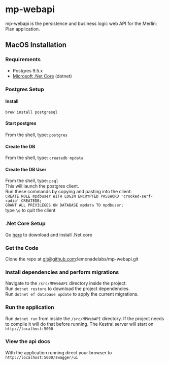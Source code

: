 # mp-webapi
mp-webapi is the persistence and business logic web API for the Merlin: Plan application.

## MacOS Installation

### Requirements
* Postgres 9.5.x
* [Microsoft .Net Core](https://www.microsoft.com/net/core) (dotnet)

### Postgres Setup

#### Install
`brew install postgresql`

#### Start postgres
From the shell, type: `postgres`

#### Create the DB
From the shell, type: `createdb mpdata`

#### Create the DB User
From the shell, type: `psql`  
This will launch the postgres client.  
Run these commands by copying and pasting into the client:  
`CREATE ROLE mpdbuser WITH LOGIN ENCRYPTED PASSWORD 'crooked-serf-radio' CREATEDB;`  
`GRANT ALL PRIVILEGES ON DATABASE mpdata TO mpdbuser;`  
type `\q` to quit the client

### .Net Core Setup
Go [here](https://www.microsoft.com/net/core) to download and install .Net core

### Get the Code
Clone the repo at git@github.com:lemonadelabs/mp-webapi.git

### Install dependencies and perform migrations
Navigate to the `/src/MPWebAPI` directory inside the project.  
Run `dotnet restore` to download the project dependencies.  
Run `dotnet ef database update` to apply the current migrations.

### Run the application
Run `dotnet run` from inside the `/src/MPWebAPI` directory. If the project needs to compile it will do that before running. The Kestral server will start on `http://localhost:5000`

### View the api docs
With the application running direct your browser to `http://localhost:5000/swagger/ui`


